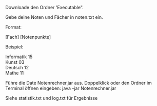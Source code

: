 Downloade den Ordner 'Executable".

Gebe deine Noten und Fächer in noten.txt ein.

Format:

[Fach] [Notenpunkte]

Beispiel:

Informatik 15 <br>
Kunst 03 <br>
Deutsch 12 <br>
Mathe 11

Führe die Date Notenrechner.jar aus.
Doppelklick oder den Ordner im Terminal öffnen eingeben: java -jar Notenrechner.jar

Siehe statistik.txt und log.txt für Ergebnisse
